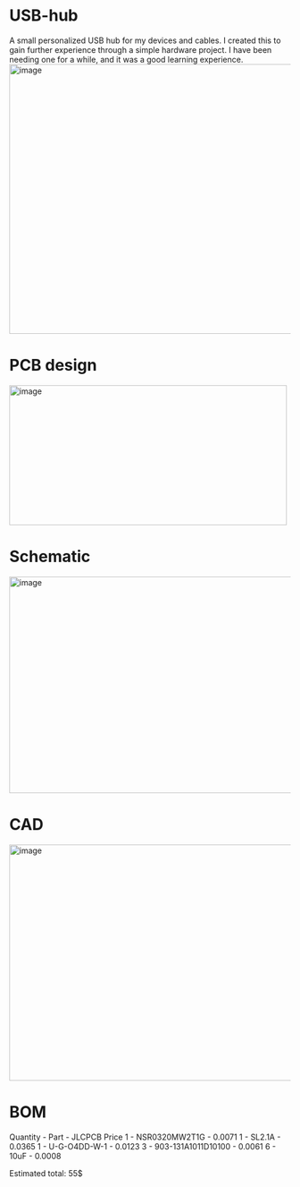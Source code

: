 # USB-hub
A small personalized USB hub for my devices and cables. I created this to gain further experience through a simple hardware project. I have been needing one for a while, and it was a good learning experience.
<img width="886" height="482" alt="image" src="https://github.com/user-attachments/assets/4d83eb4c-9940-4a85-87ee-13a85d18e4e7" />


# PCB design 
<img width="497" height="250" alt="image" src="https://github.com/user-attachments/assets/adef9169-9c3a-4034-b82e-19a109577252" />


# Schematic
<img width="547" height="387" alt="image" src="https://github.com/user-attachments/assets/baf75e8f-1f99-45c3-815f-00f258c171e3" />


# CAD
<img width="832" height="422" alt="image" src="https://github.com/user-attachments/assets/2c63c9f1-fdb7-42fd-9513-733a637f70f9" />


# BOM
Quantity - Part -	JLCPCB Price
1	- NSR0320MW2T1G -	0.0071
1 -	SL2.1A - 0.0365
1	- U-G-O4DD-W-1 - 0.0123
3 -	903-131A1011D10100 - 0.0061
6 - 10uF - 0.0008

Estimated total: 55$
